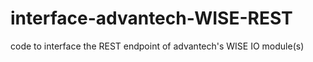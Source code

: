 # interface-advantech-WISE-REST
code to interface the REST endpoint of advantech's WISE IO module(s)

